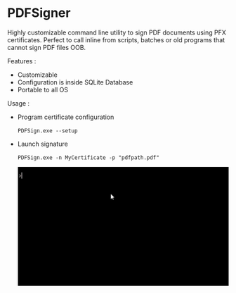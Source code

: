 # PDFSigner

Highly customizable command line utility to sign PDF documents using PFX certificates. Perfect to call inline from scripts, batches or old programs that cannot sign PDF files OOB.

Features :

- Customizable
- Configuration is inside SQLite Database
- Portable to all OS

Usage :

- Program certificate configuration 
  ```
  PDFSign.exe --setup
  ```
- Launch signature
  ```
  PDFSign.exe -n MyCertificate -p "pdfpath.pdf"
  ```
  
  ![Demo](PDFSign.gif)
 


